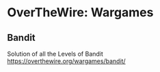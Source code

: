 # OverTheWire: Wargames
## Bandit
Solution of all the Levels of Bandit https://overthewire.org/wargames/bandit/
